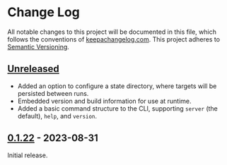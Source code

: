 Change Log
==========

All notable changes to this project will be documented in this file, which
follows the conventions of [keepachangelog.com](http://keepachangelog.com/).
This project adheres to [Semantic Versioning](http://semver.org/).


## [Unreleased]

- Added an option to configure a state directory, where targets will be
  persisted between runs.
- Embedded version and build information for use at runtime.
- Added a basic command structure to the CLI, supporting `server` (the default),
  `help`, and `version`.


## [0.1.22] - 2023-08-31

Initial release.


[Unreleased]: https://github.com/greglook/inadynr53/compare/0.1.22...HEAD
[0.1.22]: https://github.com/greglook/inadynr53/tag/0.1.22
